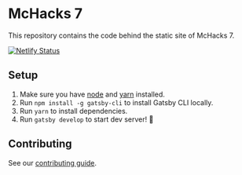 # McHacks 7

This repository contains the code behind the static site of McHacks 7.

[![Netlify Status](https://api.netlify.com/api/v1/badges/29fc0619-7608-47de-8105-727d647ba4aa/deploy-status)](https://app.netlify.com/sites/mchacks7/deploys)

## Setup

1. Make sure you have [node](https://nodejs.org/en/) and [yarn](https://yarnpkg.com/lang/en/) installed. 
2. Run `npm install -g gatsby-cli` to install Gatsby CLI locally.
3. Run `yarn` to install dependencies.
4. Run `gatsby develop` to start dev server! 🚀

## Contributing

See our [contributing guide](https://github.com/hackmcgill/mchacks7/blob/dev/CONTRIBUTING.md).

